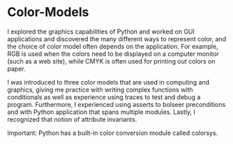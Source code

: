 # Color-Models

I explored the graphics capabilities of Python and worked on GUI applications and discovered the many different ways to represent color, and the choice of color model often depends on the application. For example, RGB is used when the colors need to be displayed on a computer monitor (such as a web site), while CMYK is often used for printing out colors on paper.

I was introduced to three color models that are used in computing and graphics, giving me practice with writing complex functions with conditionals as well as experience using traces to test and debug a program. Furthermore, I experienced using asserts to bolseer preconditions and with Python application that spans multiple modules. Lastly, I recognized that notion of attribute invariants.

Important: Python has a built-in color conversion module called colorsys.
